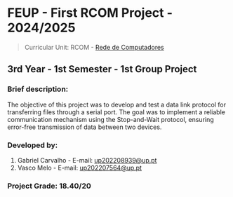 # FEUP - First RCOM Project - 2024/2025
> Curricular Unit: RCOM - [Rede de Computadores]([https://sigarra.up.pt/feup/pt/ucurr_geral.ficha_uc_view?pv_ocorrencia_id=520321](https://sigarra.up.pt/feup/pt/UCURR_GERAL.FICHA_UC_VIEW?pv_ocorrencia_id=333125))

## 3rd Year - 1st Semester - 1st Group Project

### Brief description:

The  objective  of  this  project  was  to  develop  and  test  a  data  link  protocol  for 
transferring files through a serial port. The goal was to implement a reliable communication 
mechanism  using  the  Stop-and-Wait  protocol,  ensuring  error-free  transmission  of  data 
between two devices.

### Developed by:

1. Gabriel Carvalho - E-mail: up202208939@up.pt
3. Vasco Melo - E-mail: up202207564@up.pt

### Project Grade: 18.40/20

